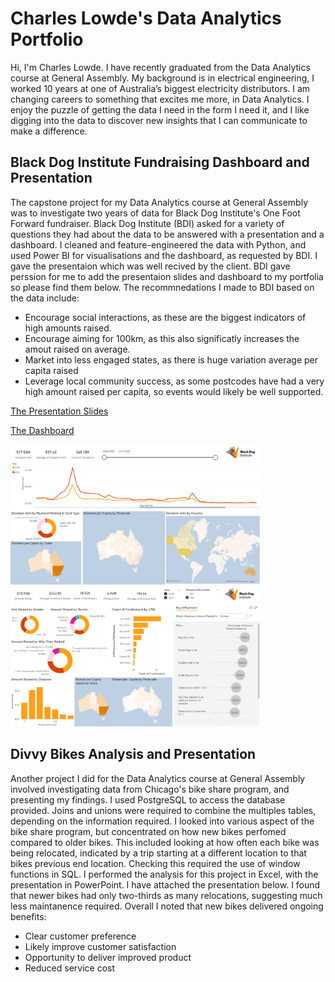 # Charles Lowde's Data Analytics Portfolio

Hi, I'm Charles Lowde. I have recently graduated from the Data Analytics course at General Assembly. My background is in electrical engineering, I worked 10 years at one of Australia’s biggest electricity distributors. I am changing careers to something that excites me more, in Data Analytics. I enjoy the puzzle of getting the data I need in the form I need it, and I like digging into the data to discover new insights that I can communicate to make a difference.

## Black Dog Institute Fundraising Dashboard and Presentation
The capstone project for my Data Analytics course at General Assembly was to investigate two years of data for Black Dog Institute's One Foot Forward fundraiser. Black Dog Institute (BDI) asked for a variety of questions they had about the data to be answered with a presentation and a dashboard. I cleaned and feature-engineered the data with Python, and used Power BI for visualisations and the dashboard, as requested by BDI. I gave the presentaion which was well recived by the client. BDI gave perssion for me to add the presentaion slides and dashboard to my portfolia so please find them below. The recommnedations I made to BDI based on the data include:
- Encourage social interactions, as these are the biggest indicators of high amounts raised.
- Encourage aiming for 100km, as this also significatly increases the amout raised on average.
- Market into less engaged states, as there is huge variation average per capita raised
- Leverage local community success, as some postcodes have had a very high amount raised per capita, so events would likely be well supported.

[The Presentation Slides](https://github.com/charles-lowde/Portfolio/blob/main/Presentation%20BDI.pdf)

[The Dashboard](https://github.com/charles-lowde/Portfolio/blob/main/OFF%20Dashboards%20Charles%20Lowde.pbix)

<img src="/images/dash1.png" width="400"/> <img src="/images/dash2.png" width="400"/> 

## Divvy Bikes Analysis and Presentation
Another project I did for the Data Analytics course at General Assembly involved investigating data from Chicago's bike share program, and presenting my findings. I used PostgreSQL to access the database provided. Joins and unions were required to combine the multiples tables, depending on the information required. I looked into various aspect of the bike share program, but concentrated on how new bikes perfomed compared to older bikes. This included looking at how often each bike was being relocated, indicated by a trip starting at a different location to that bikes previous end location. Checking this required the use of window functions in SQL.
I performed the analysis for this project in Excel, with the presentation in PowerPoint. I have attached the presentation below. I found that newer bikes had only two-thirds as many relocations, suggesting much less maintanence required. Overall I noted that new bikes delivered ongoing benefits:
- Clear customer preference
- Likely improve customer satisfaction
- Opportunity to deliver improved product
- Reduced service cost


